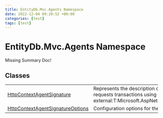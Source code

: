 ```yaml
---
title: EntityDb.Mvc.Agents Namespace
date: 2022-12-04 09:20:52 +00:00
categories: [test]
tags: [test]
---
```


# EntityDb.Mvc.Agents Namespace
Missing Summary Doc!
## Classes
<table><tr><td><!--/posts/dotnet-entitydb-mvc-agents-httpcontextagentsignature--><a href='#'>HttpContextAgentSignature</a></td><td>
Represents the description of an agent who requests transactions using an
[see external:T:Microsoft.AspNetCore.Http.HttpContext].
</td></tr><tr><td><!--/posts/dotnet-entitydb-mvc-agents-httpcontextagentsignatureoptions--><a href='#'>HttpContextAgentSignatureOptions</a></td><td>
Configuration options for the Http Context agent.
</td></tr></table>
